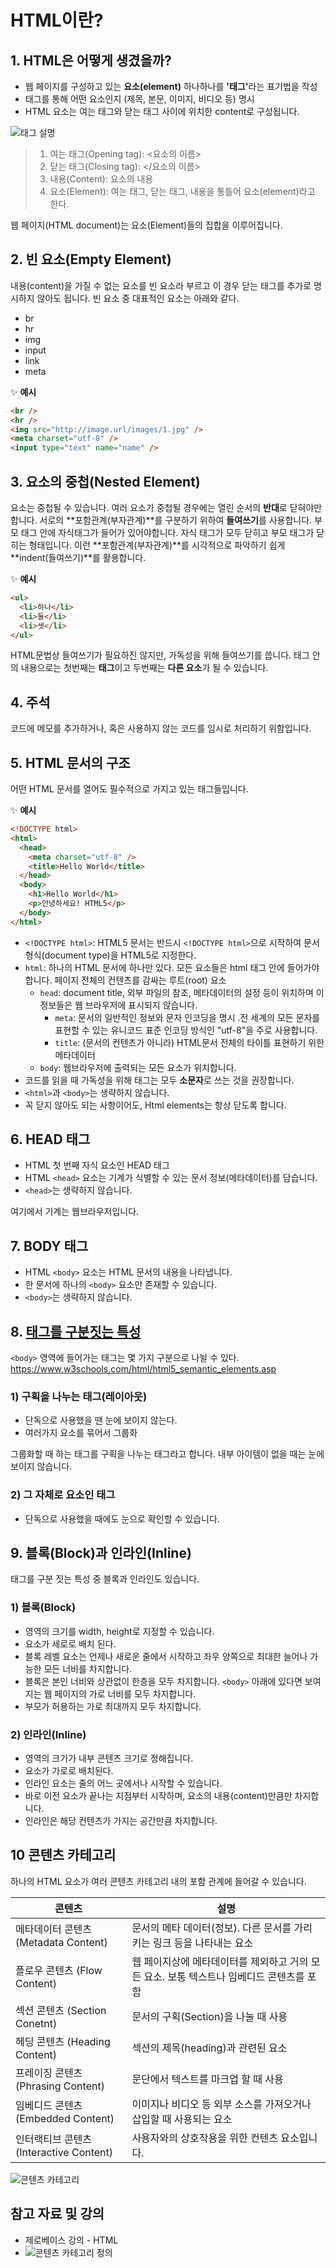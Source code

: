 # HTML이란?

## 1. HTML은 어떻게 생겼을까?

- 웹 페이지를 구성하고 있는 <strong>요소(element)</strong> 하나하나를 <strong>'태그'</strong>라는 표기법을 작성
- 태그를 통해 어떤 요소인지 (제목, 본문, 이미지, 비디오 등) 명시
- HTML 요소는 여는 태그와 닫는 태그 사이에 위치한 content로 구성됩니다.

![태그 설명](./images/whatisHTML1.png)

> 1.  여는 태그(Opening tag): <요소의 이름>
> 2.  닫는 태그(Closing tag): </요소의 이름>
> 3.  내용(Content): 요소의 내용
> 4.  요소(Element): 여는 태그, 닫는 태그, 내용을 통틀어 요소(element)라고 한다.

웹 페이지(HTML document)는 요소(Element)들의 집합을 이루어집니다.

## 2. 빈 요소(Empty Element)

내용(content)을 가질 수 없는 요소를 빈 요소라 부르고 이 경우 닫는 태그를 추가로 명시하지 않아도 됩니다.
빈 요소 중 대표적인 요소는 아래와 같다.

- br
- hr
- img
- input
- link
- meta

✨ **예시**

```html
<br />
<hr />
<img src="http://image.url/images/1.jpg" />
<meta charset="utf-8" />
<input type="text" name="name" />
```

## 3. 요소의 중첩(Nested Element)

요소는 중첩될 수 있습니다. 여러 요소가 중첩될 경우에는 열린 순서의 **반대**로 닫혀야만 합니다. 서로의 **포함관계(부자관계)**를 구분하기 위하여 **들여쓰기**를 사용합니다.
부모 태그 안에 자식태그가 들어가 있어야합니다. 자식 태그가 모두 닫히고 부모 태그가 닫히는 형태입니다. 이런 **포함관계(부자관계)**를 시각적으로 파악하기 쉽게 **indent(들여쓰기)**를 활용합니다.

✨ **예시**

```html
<ul>
  <li>하나</li>
  <li>둘</li>
  <li>셋</li>
</ul>
```

HTML문법상 들여쓰기가 필요하진 않지만, 가독성을 위해 들여쓰기를 씁니다.
태그 안의 내용으로는 첫번째는 **태그**이고 두번째는 **다른 요소**가 될 수 있습니다.

## 4. 주석

코드에 메모를 추가하거나, 혹은 사용하지 않는 코드를 임시로 처리하기 위함입니다.

<!-- 안녕하세요 -->

## 5. HTML 문서의 구조

어떤 HTML 문서를 열어도 필수적으로 가지고 있는 태그들입니다.

✨ **예시**

```html
<!DOCTYPE html>
<html>
  <head>
    <meta charset="utf-8" />
    <title>Hello World</title>
  </head>
  <body>
    <h1>Hello World</h1>
    <p>안녕하세요! HTML5</p>
  </body>
</html>
```

- `<!DOCTYPE html>`: HTML5 문서는 반드시 `<!DOCTYPE html>`으로 시작하여 문서 형식(document type)을 HTML5로 지정한다.
- `html`: 하나의 HTML 문서에 하나만 있다. 모든 요소들은 html 태그 안에 들어가야 합니다. 페이지 전체의 컨텐츠를 감싸는 루트(root) 요소
  - `head`: document title, 외부 파일의 참조, 메타데이터의 설정 등이 위치하며 이 정보들은 웹 브라우저에 표시되지 않습니다.
    - `meta`: 문서의 일반적인 정보와 문자 인코딩을 명시 .전 세계의 모든 문자를 표현할 수 있는 유니코드 표준 인코딩 방식인 "utf-8"을 주로 사용합니다.
    - `title`: (문서의 컨텐츠가 아니라) HTML문서 전체의 타이틀 표현하기 위한 메타데이터
  - `body`: 웹브라우저에 출력되는 모든 요소가 위치합니다.
- 코드를 읽을 때 가독성을 위해 태그는 모두 **소문자**로 쓰는 것을 권장합니다.
- `<html>`과 `<body>`는 생략하지 않습니다.
- 꼭 닫지 않아도 되는 사항이어도, Html elements는 항상 닫도록 합니다.

## 6. HEAD 태그

- HTML 첫 번째 자식 요소인 HEAD 태그
- HTML `<head>` 요소는 기계가 식별할 수 있는 문서 정보(메타데이터)를 담습니다.
- `<head>`는 생략하지 않습니다.

여기에서 기계는 웹브라우저입니다.

## 7. BODY 태그

- HTML `<body>` 요소는 HTML 문서의 내용을 나타냅니다.
- 한 문서에 하나의 `<body>` 요소만 존재할 수 있습니다.
- `<body>`는 생략하지 않습니다.

## 8. [태그를 구분짓는 특성](https://github.com/canmarkme/Today-ILearned/blob/main/HTML/5.%20%EA%B5%AC%EC%A1%B0%EB%A5%BC%20%EB%82%98%ED%83%80%EB%82%B4%EB%8A%94%20%EC%9A%94%EC%86%8C.md)

`<body>` 영역에 들어가는 태그는 몇 가지 구분으로 나뉠 수 있다.
https://www.w3schools.com/html/html5_semantic_elements.asp

### 1) 구획을 나누는 태그(레이아웃)

- 단독으로 사용했을 땐 눈에 보이지 않는다.
- 여러가지 요소를 묶어서 그룹화

그룹화할 때 하는 태그를 구획을 나누는 태그라고 합니다. 내부 아이템이 없을 때는 눈에 보이지 않습니다.

### 2) 그 자체로 요소인 태그

- 단독으로 사용했을 때에도 눈으로 확인할 수 있습니다.

## 9. 블록(Block)과 인라인(Inline)

태그를 구분 짓는 특성 중 블록과 인라인도 있습니다.

### 1) 블록(Block)

- 영역의 크기를 width, height로 지정할 수 있습니다.
- 요소가 세로로 배치 된다.
- 블록 레벨 요소는 언제나 새로운 줄에서 시작하고 좌우 양쪽으로 최대한 늘어나 가능한 모든 너비를 차지합니다.
- 블록은 본인 너비와 상관없이 한층을 모두 차지합니다. `<body>` 아래에 있다면 보여지는 웹 페이지의 가로 너비를 모두 차지합니다.
- 부모가 허용하는 가로 최대까지 모두 차지합니다.

### 2) 인라인(Inline)

- 영역의 크기가 내부 콘텐츠 크기로 정해집니다.
- 요소가 가로로 배치된다.
- 인라인 요소는 줄의 어느 곳에서나 시작할 수 있습니다.
- 바로 이전 요소가 끝나는 지점부터 시작하며, 요소의 내용(content)만큼만 차지합니다.
- 인라인은 해당 컨텐츠가 가지는 공간만큼 차지합니다.

## 10 콘텐츠 카테고리

하나의 HTML 요소가 여러 콘텐츠 카테고리 내의 포함 관계에 들어갈 수 있습니다.

| 콘텐츠                                  | 설명                                                                                     |
| --------------------------------------- | ---------------------------------------------------------------------------------------- |
| 메타데이터 콘텐츠 (Metadata Content)    | 문서의 메타 데이터(정보). 다른 문서를 가리키는 링크 등을 나타내는 요소                   |
| 플로우 콘텐츠 (Flow Content)            | 웹 페이지상에 메타데이터를 제외하고 거의 모든 요소. 보통 텍스트나 임베디드 콘텐츠를 포함 |
| 섹션 콘텐츠 (Section Conetnt)           | 문서의 구획(Section)을 나눌 때 사용                                                      |
| 헤딩 콘텐츠 (Heading Content)           | 섹션의 제목(heading)과 관련된 요소                                                       |
| 프레이징 콘텐츠 (Phrasing Content)      | 문단에서 텍스트를 마크업 할 때 사용                                                      |
| 임베디드 콘텐츠 (Embedded Content)      | 이미지나 비디오 등 외부 소스를 가져오거나 삽입할 때 사용되는 요소                        |
| 인터랙티브 콘텐츠 (Interactive Content) | 사용자와의 상호작용을 위한 컨텐츠 요소입니다.                                            |

![콘텐츠 카테고리](./images/Content_categories_venn.png)

## 참고 자료 및 강의

- 제로베이스 강의 - HTML
- ![콘텐츠 카테고리 정의](https://developer.mozilla.org/ko/docs/Web/Guide/HTML/Content_categories)
